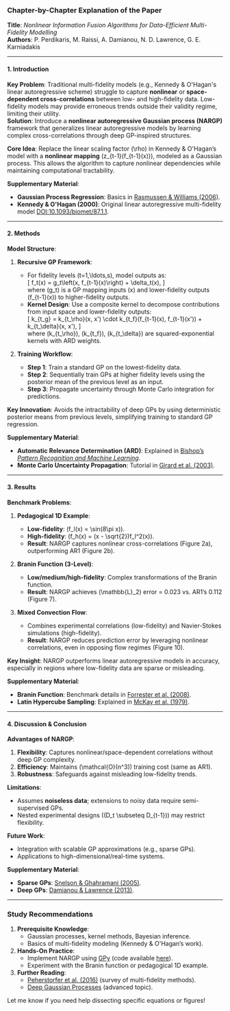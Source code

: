 ### Chapter-by-Chapter Explanation of the Paper  
**Title**: *Nonlinear Information Fusion Algorithms for Data-Efficient Multi-Fidelity Modelling*  
**Authors**: P. Perdikaris, M. Raissi, A. Damianou, N. D. Lawrence, G. E. Karniadakis  

---

#### **1. Introduction**  
**Key Problem**: Traditional multi-fidelity models (e.g., Kennedy & O'Hagan's linear autoregressive scheme) struggle to capture **nonlinear** or **space-dependent cross-correlations** between low- and high-fidelity data. Low-fidelity models may provide erroneous trends outside their validity regime, limiting their utility.  
**Solution**: Introduce a **nonlinear autoregressive Gaussian process (NARGP)** framework that generalizes linear autoregressive models by learning complex cross-correlations through deep GP-inspired structures.  

**Core Idea**: Replace the linear scaling factor \(\rho\) in Kennedy & O'Hagan’s model with a **nonlinear mapping** \(z_{t-1}(f_{t-1}(x))\), modeled as a Gaussian process. This allows the algorithm to capture nonlinear dependencies while maintaining computational tractability.  

**Supplementary Material**:  
- **Gaussian Process Regression**: Basics in [Rasmussen & Williams (2006)](https://gaussianprocess.org/gpml/).  
- **Kennedy & O'Hagan (2000)**: Original linear autoregressive multi-fidelity model [DOI:10.1093/biomet/87.1.1](https://doi.org/10.1093/biomet/87.1.1).  

---

#### **2. Methods**  
**Model Structure**:  
1. **Recursive GP Framework**:  
   - For fidelity levels \(t=1,\ldots,s\), model outputs as:  
     \[
     f_t(x) = g_t\left(x, f_{t-1}(x)\right) + \delta_t(x),
     \]  
     where \(g_t\) is a GP mapping inputs \(x\) and lower-fidelity outputs \(f_{t-1}(x)\) to higher-fidelity outputs.  
   - **Kernel Design**: Use a composite kernel to decompose contributions from input space and lower-fidelity outputs:  
     \[
     k_{t_g} = k_{t_\rho}(x, x') \cdot k_{t_f}(f_{t-1}(x), f_{t-1}(x')) + k_{t_\delta}(x, x'),
     \]  
     where \(k_{t_\rho}\), \(k_{t_f}\), \(k_{t_\delta}\) are squared-exponential kernels with ARD weights.  

2. **Training Workflow**:  
   - **Step 1**: Train a standard GP on the lowest-fidelity data.  
   - **Step 2**: Sequentially train GPs at higher fidelity levels using the posterior mean of the previous level as an input.  
   - **Step 3**: Propagate uncertainty through Monte Carlo integration for predictions.  

**Key Innovation**: Avoids the intractability of deep GPs by using deterministic posterior means from previous levels, simplifying training to standard GP regression.  

**Supplementary Material**:  
- **Automatic Relevance Determination (ARD)**: Explained in [Bishop’s *Pattern Recognition and Machine Learning*](https://www.microsoft.com/en-us/research/people/cmbishop/prml-book/).  
- **Monte Carlo Uncertainty Propagation**: Tutorial in [Girard et al. (2003)](https://papers.nips.cc/paper/2313-gaussian-process-priors-with-uncertain-inputs-application-to-multiple-step-ahead-time-series-forecasting.pdf).  

---

#### **3. Results**  
**Benchmark Problems**:  
1. **Pedagogical 1D Example**:  
   - **Low-fidelity**: \(f_l(x) = \sin(8\pi x)\).  
   - **High-fidelity**: \(f_h(x) = (x - \sqrt{2})f_l^2(x)\).  
   - **Result**: NARGP captures nonlinear cross-correlations (Figure 2a), outperforming AR1 (Figure 2b).  

2. **Branin Function (3-Level)**:  
   - **Low/medium/high-fidelity**: Complex transformations of the Branin function.  
   - **Result**: NARGP achieves \(\mathbb{L}_2\) error = 0.023 vs. AR1’s 0.112 (Figure 7).  

3. **Mixed Convection Flow**:  
   - Combines experimental correlations (low-fidelity) and Navier-Stokes simulations (high-fidelity).  
   - **Result**: NARGP reduces prediction error by leveraging nonlinear correlations, even in opposing flow regimes (Figure 10).  

**Key Insight**: NARGP outperforms linear autoregressive models in accuracy, especially in regions where low-fidelity data are sparse or misleading.  

**Supplementary Material**:  
- **Branin Function**: Benchmark details in [Forrester et al. (2008)](https://doi.org/10.1002/9780470770805).  
- **Latin Hypercube Sampling**: Explained in [McKay et al. (1979)](https://doi.org/10.1080/00401706.1979.10489755).  

---

#### **4. Discussion & Conclusion**  
**Advantages of NARGP**:  
1. **Flexibility**: Captures nonlinear/space-dependent correlations without deep GP complexity.  
2. **Efficiency**: Maintains \(\mathcal{O}(n^3)\) training cost (same as AR1).  
3. **Robustness**: Safeguards against misleading low-fidelity trends.  

**Limitations**:  
- Assumes **noiseless data**; extensions to noisy data require semi-supervised GPs.  
- Nested experimental designs (\(D_t \subseteq D_{t-1}\)) may restrict flexibility.  

**Future Work**:  
- Integration with scalable GP approximations (e.g., sparse GPs).  
- Applications to high-dimensional/real-time systems.  

**Supplementary Material**:  
- **Sparse GPs**: [Snelson & Ghahramani (2005)](https://proceedings.neurips.cc/paper/2005/file/4491777b1aa8b2b6c1e3921ccd8158f0-Paper.pdf).  
- **Deep GPs**: [Damianou & Lawrence (2013)](https://proceedings.mlr.press/v31/damianou13a.html).  

---

### **Study Recommendations**  
1. **Prerequisite Knowledge**:  
   - Gaussian processes, kernel methods, Bayesian inference.  
   - Basics of multi-fidelity modeling (Kennedy & O'Hagan’s work).  
2. **Hands-On Practice**:  
   - Implement NARGP using [GPy](https://sheffieldml.github.io/GPy/) (code available [here](https://github.com/paraklas/NARGP)).  
   - Experiment with the Branin function or pedagogical 1D example.  
3. **Further Reading**:  
   - [Peherstorfer et al. (2016)](https://doi.org/10.1137/16M1082469) (survey of multi-fidelity methods).  
   - [Deep Gaussian Processes](https://arxiv.org/abs/1211.0358) (advanced topic).  

Let me know if you need help dissecting specific equations or figures!